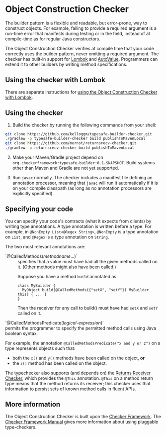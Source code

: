 # Object Construction Checker

The builder pattern is a flexible and readable, but error-prone, way to construct objects.
For example, failing to provide a required argument is a run-time error that manifests during testing or in the field, instead of at compile-time as for regular Java constructors.

The Object Construction Checker verifies at compile time that your code correctly uses the builder pattern, never omitting a required argument.  The checker has built-in support for [Lombok](https://projectlombok.org/) and [AutoValue](https://github.com/google/auto/blob/master/value/userguide/index.md).  Programmers can extend it to other builders by writing method specifications.


## Using the checker with Lombok

There are separate instructions for [using the Object Construction Checker with Lombok](README-LOMBOK.md).


## Using the checker

1. Build the checker by running the following commands from your shell:

```bash
git clone https://github.com/kelloggm/typesafe-builder-checker.git
./gradlew -p typesafe-builder-checker build publishToMavenLocal
git clone https://github.com/mernst/returnsrecv-checker.git
./gradlew -p returnsrecv-checker build publishToMavenLocal
```

2. Make your Maven/Gradle project depend on `org.checkerframework:typesafe-builder:0.1-SNAPSHOT`.
Build systems other than Maven and Gradle are not yet supported.

3. Run `javac` normally.
The checker includes a manifest file defining an annotation processor, meaning that `javac` will run it
automatically if it is on your compile classpath (as long as no annotation processors are explicitly specified).

## Specifying your code

You can specify your code's contracts (what it expects from clients) by writing type annotations.
A type annotation is written before a type.  For example, in `@NonEmpty List<@Regex String>`, `@NonEmpty` is a type annotation on `List`, and `@Regex` is a type annotation on `String`.

The two most relevant annotations are:
<dl>
<dt>`@CalledMethods(<em>methodname</em>...)`</dt>
<dd>specifies that a value must have had all the given methods called on it.
(Other methods might also have been called.)

Suppose you have a method `build` annotated as
```
class MyBuilder {
  MyObject build(@CalledMethods({"setX", "setY"}) MyBuilder this) { ... }
}
```
Then the receiver for any call to build() must have had `setX` and `setY` called on it.
</dd>

<dt>`@CalledMethodsPredicate(<em>logical-expression</em>)`</dt>
</dd>permits the
programmer to specify the permitted method calls using Java boolean syntax. 

For example, the annotation `@CalledMethodsPredicate("x and y or z")` on a type represents
objects such that:
* both the `x()` and `y()` methods have been called on the object, **or**
* the `z()` method has been called on the object.
</dd>

The typechecker also supports (and depends on) the 
[Returns Receiver Checker](https://github.com/msridhar/returnsrecv-checker), which provides the
`@This` annotation. `@This` on a method return type means that the method returns its receiver;
this checker uses that information to persist sets of known method calls in fluent APIs.


## More information

The Object Construction Checker is built upon the [Checker
Framework](https://checkerframework.org/).  The [Checker Framework
Manual](https://checkerframework.org/manual/) gives more information about
using pluggable type-checkers.
